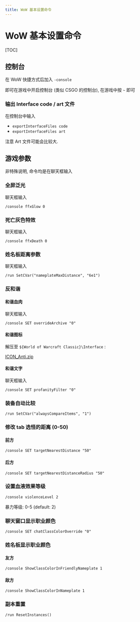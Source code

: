 ```yaml
---
title: WoW 基本设置命令
---
```


# WoW 基本设置命令

[TOC]

## 控制台

在 WoW 快捷方式后加入 `-console`

即可在游戏中开启控制台 (类似 CSGO 的控制台), 在游戏中按 `~` 即可

### 输出 Interface code / art 文件

在控制台中输入

- `exportInterfaceFiles code`
- `exportInterfaceFiles art`

注意 Art 文件可能会比较大.

## 游戏参数

非特殊说明, 命令均是在聊天框输入

### 全屏泛光

聊天框输入

```
/console ffxGlow 0
```

### 死亡灰色特效

聊天框输入

```
/console ffxDeath 0
```

### 姓名板距离参数

聊天框输入

```
/run SetCVar("nameplateMaxDistance", "6e1")
```

### 反和谐

#### 和谐血肉

聊天框输入

```
/console SET overrideArchive "0"
```

#### 和谐图标

解压至 `${World of Warcraft Classic}\Interface` :

 [ICON_Anti.zip](WoW_SettingCommands/ICON_Anti.zip) 

#### 和谐文字

聊天框输入

```
/console SET profanityFilter "0"
```

### 装备自动比较

```
/run SetCVar("alwaysCompareItems", "1")
```

### 修改 tab 选怪的距离 (0-50)

#### 前方

```
/console SET targetNearestDistance "50"
```

#### 后方

```
/console SET targetNearestDistanceRadius "50"
```

### 设置血液效果等级

```
/console violenceLevel 2
```

暴力等级: 0-5 (default: 2)

### 聊天窗口显示职业颜色

```
/console SET chatClassColorOverride "0"
```

### 姓名板显示职业颜色

#### 友方

```
/console ShowClassColorInFriendlyNameplate 1
```

#### 敌方

```
/console ShowClassColorInNameplate 1
```

### 副本重置

```
/run ResetInstances()
```

